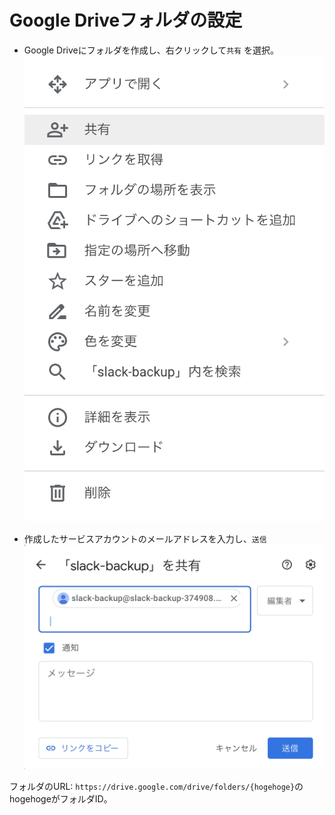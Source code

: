 # Google Driveフォルダの設定
- Google Driveにフォルダを作成し、右クリックして`共有` を選択。
![image](./figures/sheet1.png)

- 作成したサービスアカウントのメールアドレスを入力し、`送信`
![image](./figures/sheet2.png)

フォルダのURL: `https://drive.google.com/drive/folders/{hogehoge}`のhogehogeがフォルダID。
